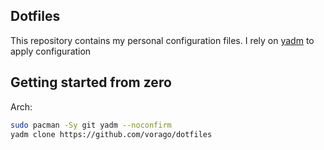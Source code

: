 ## Dotfiles

This repository contains my personal configuration files.
I rely on [yadm](https://yadm.io/) to apply configuration

## Getting started from zero

Arch:
```sh
sudo pacman -Sy git yadm --noconfirm
yadm clone https://github.com/vorago/dotfiles
```
